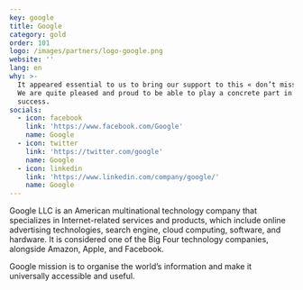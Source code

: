 ```yaml
---
key: google
title: Google
category: gold
order: 101
logo: /images/partners/logo-google.png
website: ''
lang: en
why: >-
  It appeared essential to us to bring our support to this « don’t miss » event.
  We are quite pleased and proud to be able to play a concrete part in its
  success.  
socials:
  - icon: facebook
    link: 'https://www.facebook.com/Google'
    name: Google
  - icon: twitter
    link: 'https://twitter.com/google'
    name: Google
  - icon: linkedin
    link: 'https://www.linkedin.com/company/google/'
    name: Google
---
```

Google LLC is an American multinational technology company that specializes in Internet-related services and products, which include online advertising technologies, search engine, cloud computing, software, and hardware. It is considered one of the Big Four technology companies, alongside Amazon, Apple, and Facebook.

Google mission is to organise the world’s information and make it universally accessible and useful.
